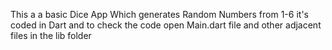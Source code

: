 This a a basic Dice App Which generates Random Numbers from 1-6 
it's coded in Dart and to check the code open Main.dart file and other adjacent files in the lib folder 
